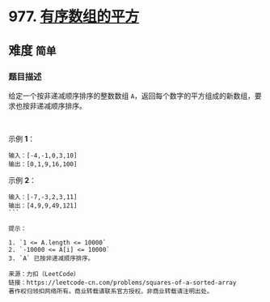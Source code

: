 # 977. [有序数组的平方](https://leetcode-cn.com/problems/squares-of-a-sorted-array/)  
<font size=5> 难度 `简单` </font>
---

### 题目描述

给定一个按非递减顺序排序的整数数组 `A`，返回每个数字的平方组成的新数组，要求也按非递减顺序排序。

 

示例 **1**：
```
输入：[-4,-1,0,3,10]
输出：[0,1,9,16,100]
```
示例 **2**：
```
输入：[-7,-3,2,3,11]
输出：[4,9,9,49,121]
``` 

提示：

1. `1 <= A.length <= 10000`
2. `-10000 <= A[i] <= 10000`
3. `A` 已按非递减顺序排序。

来源：力扣（LeetCode）
链接：https://leetcode-cn.com/problems/squares-of-a-sorted-array
著作权归领扣网络所有。商业转载请联系官方授权，非商业转载请注明出处。
